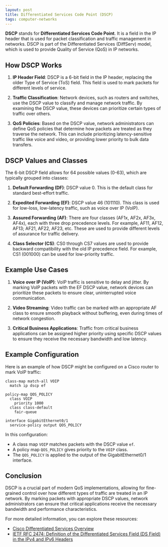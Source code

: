 ```yaml
---
layout: post
title: Differentiated Services Code Point (DSCP)
tags: computer-networks 
---
```


**DSCP** stands for **Differentiated Services Code Point**. It is a field in the IP header that is used for packet classification and traffic management in networks. DSCP is part of the Differentiated Services (DiffServ) model, which is used to provide Quality of Service (QoS) in IP networks.

## How DSCP Works

1. **IP Header Field**: DSCP is a 6-bit field in the IP header, replacing the older Type of Service (ToS) field. This field is used to mark packets for different levels of service.

2. **Traffic Classification**: Network devices, such as routers and switches, use the DSCP value to classify and manage network traffic. By examining the DSCP value, these devices can prioritize certain types of traffic over others.

3. **QoS Policies**: Based on the DSCP value, network administrators can define QoS policies that determine how packets are treated as they traverse the network. This can include prioritizing latency-sensitive traffic like voice and video, or providing lower priority to bulk data transfers.

## DSCP Values and Classes

The 6-bit DSCP field allows for 64 possible values (0-63), which are typically grouped into classes:

1. **Default Forwarding (DF)**: DSCP value 0. This is the default class for standard best-effort traffic.

2. **Expedited Forwarding (EF)**: DSCP value 46 (101110). This class is used for low-loss, low-latency traffic, such as voice over IP (VoIP).

3. **Assured Forwarding (AF)**: There are four classes (AF1x, AF2x, AF3x, AF4x), each with three drop precedence levels. For example, AF11, AF12, AF13; AF21, AF22, AF23, etc. These are used to provide different levels of assurance for traffic delivery.

4. **Class Selector (CS)**: CS0 through CS7 values are used to provide backward compatibility with the old IP precedence field. For example, CS1 (001000) can be used for low-priority traffic.

## Example Use Cases

1. **Voice over IP (VoIP)**: VoIP traffic is sensitive to delay and jitter. By marking VoIP packets with the EF DSCP value, network devices can prioritize these packets to ensure clear, uninterrupted voice communication.

2. **Video Streaming**: Video traffic can be marked with an appropriate AF class to ensure smooth playback without buffering, even during times of network congestion.

3. **Critical Business Applications**: Traffic from critical business applications can be assigned higher priority using specific DSCP values to ensure they receive the necessary bandwidth and low latency.

## Example Configuration

Here is an example of how DSCP might be configured on a Cisco router to mark VoIP traffic:

```cisco
class-map match-all VOIP
  match ip dscp ef

policy-map QOS_POLICY
  class VOIP
    priority 1000
  class class-default
    fair-queue

interface GigabitEthernet0/1
  service-policy output QOS_POLICY
```

In this configuration:
- A class map `VOIP` matches packets with the DSCP value `ef`.
- A policy map `QOS_POLICY` gives priority to the `VOIP` class.
- The `QOS_POLICY` is applied to the output of the GigabitEthernet0/1 interface.

## Conclusion

DSCP is a crucial part of modern QoS implementations, allowing for fine-grained control over how different types of traffic are treated in an IP network. By marking packets with appropriate DSCP values, network administrators can ensure that critical applications receive the necessary bandwidth and performance characteristics.

For more detailed information, you can explore these resources:
- [Cisco Differentiated Services Overview](https://www.cisco.com/c/en/us/support/docs/quality-of-service-qos/qos-packet-marking/10103-dscpvalues.html)
- [IETF RFC 2474: Definition of the Differentiated Services Field (DS Field) in the IPv4 and IPv6 Headers](https://datatracker.ietf.org/doc/html/rfc2474)


